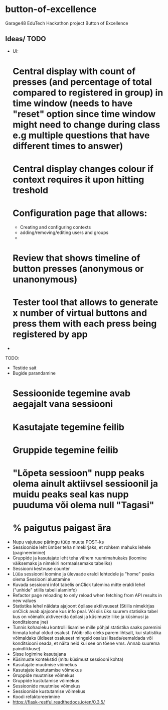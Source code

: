# button-of-excellence
Garage48 EduTech Hackathon project Button of Excellence


## Ideas/ TODO

* UI:
  # Central display with count of presses (and percentage of total compared to registered in group) in time window  (needs to have "reset" option since time window might need to change during class e.g multiple questions that have different times to answer)
  # Central display changes colour if context requires it upon hitting treshold
  # Configuration page that allows:
    - Creating and configuring contexts
    - adding/removing/editing users and groups
    -
  # Review that shows timeline of button presses (anonymous or unanonymous)
  # Tester tool that allows to generate x number of virtual buttons and press them with each press being registered by app

*


TODO:
* Testide sait
* Bugide parandamine
  # Sessioonide tegemine avab aegajalt vana sessiooni
  # Kasutajate tegemine feilib
  # Gruppide tegemine feilib
  # "Lõpeta sessioon" nupp peaks olema ainult aktiivsel sessioonil ja muidu peaks seal kas nupp puuduma või olema null "Tagasi"
  # % paigutus paigast ära
* Nupu vajutuse päringu tüüp muuta POST-ks
* Sessioonide leht ümber teha nimekirjaks, et rohkem mahuks lehele (pagineerimine)
* Gruppide ja kasutajate leht teha vähem ruumimahukaks (loomine väiksemaks ja nimekiri normaalsemaks tabeliks)
* Sessiooni kestvuse counter
* Lüüa sessiooni loomine ja ülevaade eraldi lehtedele ja "home" peaks olema Sessiooni alustamine
* Kuvada sessiooni infot tabelis onClick tulemina mitte eraldi lehel ("unhide" stiilis tabeli alaminfo)
* Refactor page reloading to only reload when fetching from API results in new values
* Statistika lehel näidata ajajoont õpilase aktiivsusest (Stiilis nimekirjas onClick avab ajajoone kus info peal. Või siis üks suurem statisika tabel kus on võimalik aktiveerida õpilasi ja küsimuste liike ja küsimusi ja konditsioone jne)
* Tunnis kohaoleku kontrolli lisamine mille põhjal statistika saaks paremini hinnata kohal oldud osalust.  (Võib-olla oleks parem lihtsalt, kui statistika võimaldaks üldisest osalusest mingeid osalusi lisada/eemaldada või konditsiooni seada, et näita neid kui see on tõene vms. Annab suurema paindlikkuse)
* Sisse logimine kasutajana
* Küsimuste kontekstid (mitu küsimust sessiooni kohta)
* Kasutajate muutmise võimekus
* Kasutajate kustutamise võimekus
* Gruppide muutmise võimekus
* Gruppide kustutamise võimekus
* Sessioonide muutmise võimekus
* Sessioonide kustutamise võimekus
* Koodi refaktoreerimine
* https://flask-restful.readthedocs.io/en/0.3.5/
